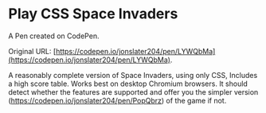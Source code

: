 # Play CSS Space Invaders

A Pen created on CodePen.

Original URL: [https://codepen.io/jonslater204/pen/LYWQbMa](https://codepen.io/jonslater204/pen/LYWQbMa).

A reasonably complete version of Space Invaders, using only CSS,
Includes a high score table.
Works best on desktop Chromium browsers. It should detect whether the features are supported and offer you the simpler version (https://codepen.io/jonslater204/pen/PopQbrz) of the game if not.